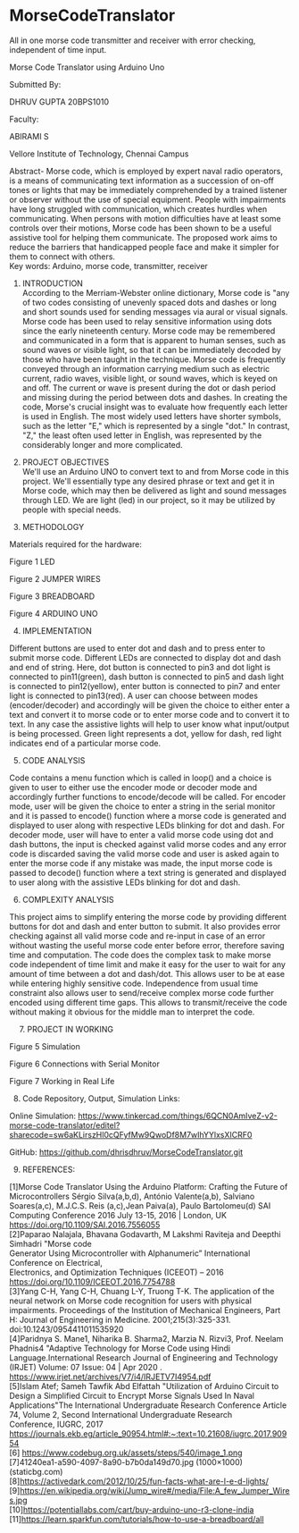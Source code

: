 # MorseCodeTranslator
All in one morse code transmitter and receiver with error checking, independent of time input.

 
Morse Code Translator using Arduino Uno

Submitted By:

DHRUV GUPTA 20BPS1010

Faculty:

ABIRAMI S

Vellore Institute of Technology, Chennai Campus  










Abstract- Morse code, which is employed by expert naval radio operators, is a means of communicating text information as a succession of on-off tones or lights that may be immediately comprehended by a trained listener or observer without the use of special equipment. People with impairments have long struggled with communication, which creates hurdles when communicating. When persons with motion difficulties have at least some controls over their motions, Morse code has been shown to be a useful assistive tool for helping them communicate. The proposed work aims to reduce the barriers that handicapped people face and make it simpler for them to connect with others.  
Key words: Arduino, morse code, transmitter, receiver  
1.	INTRODUCTION  
According to the Merriam-Webster online dictionary, Morse code is "any of two codes consisting of unevenly spaced dots and dashes or long and short sounds used for sending messages via aural or visual signals. Morse code has been used to relay sensitive information using dots since the early nineteenth century. Morse code may be remembered and communicated in a form that is apparent to human senses, such as sound waves or visible light, so that it can be immediately decoded by those who have been taught in the technique. Morse code is frequently conveyed through an information carrying medium such as electric current, radio waves, visible light, or sound waves, which is keyed on and off. The current or wave is present during the dot or dash period and missing during the period between dots and dashes. In creating the code, Morse's crucial insight was to evaluate how frequently each letter is used in English. The most widely used letters have shorter symbols, such as the letter "E," which is represented by a single "dot." In contrast, "Z," the least often used letter in English, was represented by the considerably longer and more complicated.  

2. PROJECT OBJECTIVES  
We'll use an Arduino UNO to convert text to and from Morse code in this project. We'll essentially type any desired phrase or text and get it in Morse code, which may then be delivered as light and sound messages through LED. We are light (led) in our project, so it may be utilized by people with special needs.  
3. METHODOLOGY   
  
Materials required for the hardware:
 
Figure 1 LED
	 
Figure 2 JUMPER WIRES
	 
Figure 3 BREADBOARD
	 
Figure 4 ARDUINO UNO
  
4. IMPLEMENTATION
 

Different buttons are used to enter dot and dash and to press enter to submit morse code. Different LEDs are connected to display dot and dash and end of string. Here, dot button is connected to pin3 and dot light is connected to pin11(green), dash button is connected to pin5 and dash light is connected to pin12(yellow), enter button is connected to pin7 and enter light is connected to pin13(red).
A user can choose between modes (encoder/decoder) and accordingly will be given the choice to either enter a text and convert it to morse code or to enter morse code and to convert it to text. In any case the assistive lights will help to user know what input/output is being processed. Green light represents a dot, yellow for dash, red light indicates end of a particular morse code.
  
5.	CODE ANALYSIS  
  
Code contains a menu function which is called in loop() and a choice is given to user to either use the encoder mode or decoder mode and accordingly further functions to encode/decode will be called.
For encoder mode, user will be given the choice to enter a string in the serial monitor and it is passed to encode() function where a morse code is generated and displayed to user along with respective LEDs blinking for dot and dash.
For decoder mode, user will have to enter a valid morse code using dot and dash buttons, the input is checked against valid morse codes and any error code is discarded saving the valid morse code and user is asked again to enter the morse code if any mistake was made, the input morse code is passed to decode() function where a text string is generated and displayed to user along with the assistive LEDs blinking for dot and dash.
  
  
6.	COMPLEXITY ANALYSIS  
  
This project aims to simplify entering the morse code by providing different buttons for dot and dash and enter button to submit. It also provides error checking against all valid morse code and re-input in case of an error without wasting the useful morse code enter before error, therefore saving time and computation. The code does the complex task to make morse code independent of time limit and make it easy for the user to wait for any amount of time between a dot and dash/dot. This allows user to be at ease while entering highly sensitive code. Independence from usual time constraint also allows user to send/receive complex morse code further encoded using different time gaps. This allows to transmit/receive the code without making it obvious for the middle man to interpret the code.
  
 
7.	PROJECT IN WORKING

 
Figure 5 Simulation

 
Figure 6 Connections with Serial Monitor
 
Figure 7 Working in Real Life
   
 
8.	Code Repository, Output, Simulation Links:

Online Simulation:
https://www.tinkercad.com/things/6QCN0AmIveZ-v2-morse-code-translator/editel?sharecode=sw6aKLirszHl0cQFyfMw9QwoDf8M7wIhYYlxsXICRF0

GitHub:
https://github.com/dhrisdhruv/MorseCodeTranslator.git


9.	REFERENCES: 
  
[1]Morse Code Translator Using the Arduino Platform: Crafting the Future of Microcontrollers Sérgio Silva(a,b,d), António Valente(a,b), Salviano Soares(a,c), M.J.C.S. Reis (a,c),Jean Paiva(a), Paulo 
Bartolomeu(d) 	SAI 	Computing 	Conference 	2016 	July 	13-15, 	2016 	| 	London, 	UK        https://doi.org/10.1109/SAI.2016.7556055  
[2]Paparao Nalajala, Bhavana Godavarth, M Lakshmi Raviteja and Deepthi Simhadri "Morse code  
Generator Using Microcontroller with Alphanumeric” International Conference on Electrical,  
Electronics,  	and  	Optimization  	Techniques  	(ICEEOT)  	–  	2016 https://doi.org/10.1109/ICEEOT.2016.7754788  
[3]Yang C-H, Yang C-H, Chuang L-Y, Truong T-K. The application of the neural network on Morse code recognition for users with physical impairments. Proceedings of the Institution of Mechanical Engineers, 	Part 	H: 	Journal 	of 	Engineering 	in 	Medicine. 	2001;215(3):325-331.  doi:10.1243/0954411011535920  
[4]Paridnya S. Mane1, Niharika B. Sharma2, Marzia N. Rizvi3, Prof. Neelam Phadnis4 "Adaptive Technology for Morse Code using Hindi Language.International Research Journal of Engineering and 
Technology 	(IRJET) 	Volume: 	07 	Issue: 	04 	| 	Apr 	2020 	. https://www.irjet.net/archives/V7/i4/IRJETV7I4954.pdf  
[5]Islam Atef; Sameh Tawfik Abd Elfattah "Utilization of Arduino Circuit to Design a Simplified Circuit to Encrypt Morse Signals Used In Naval Applications"The International Undergraduate Research Conference Article 74, Volume 2, Second International Undergraduate Research  
	Conference,  	IUGRC,  	2017 
https://journals.ekb.eg/article_90954.html#:~:text=10.21608/iugrc.2017.90954  
[6] https://www.codebug.org.uk/assets/steps/540/image_1.png  
[7]41240ea1-a590-4097-8a90-b7b0da149d70.jpg (1000×1000) (staticbg.com)  
[8]https://activedark.com/2012/10/25/fun-facts-what-are-l-e-d-lights/  
[9]https://en.wikipedia.org/wiki/Jump_wire#/media/File:A_few_Jumper_Wires.jpg  
[10]https://potentiallabs.com/cart/buy-arduino-uno-r3-clone-india 
[11]https://learn.sparkfun.com/tutorials/how-to-use-a-breadboard/all  
    

